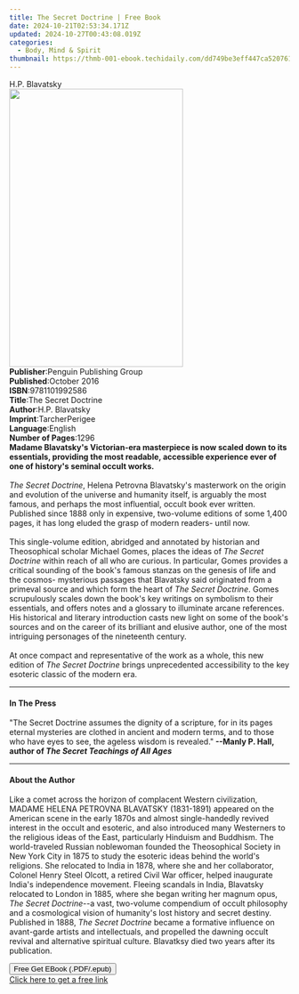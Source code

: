 ```yaml
---
title: The Secret Doctrine | Free Book
date: 2024-10-21T02:53:34.171Z
updated: 2024-10-27T00:43:08.019Z
categories:
  - Body, Mind & Spirit
thumbnail: https://thmb-001-ebook.techidaily.com/dd749be3eff447ca5207610d26bd8e6a90648f84fa76d39b66556c982e6ac303.jpg
---
```

<main id="book-container">
  <div class="flex flex-col">
    <div class="book-brief flex-1 py-6 px-4 sm:p-6 md:py-10 md:px-8">
      <!-- brief-->
      <div class="book-brief-main">H.P. Blavatsky</div>
    </div>
    <div
      class="book-meta-info flex-1 grid gap-4 col-start-1 col-end-3 row-start-1 sm:mb-6 sm:grid-cols-4 lg:gap-6 lg:col-start-2 lg:row-end-6 lg:row-span-6 lg:mb-0"
    >
      <div
        class="book-meta-info-left place-content-center mt-4 p-4 text-sm leading-6 col-start-2 col-span-2 dark:text-slate-400"
      >
        <img
          class="w-full h-500 object-cover rounded-lg sm:h-255 sm:col-span-2 lg:col-span-full"
          src="https://img-001-ebook.techidaily.com/effec3477d6bc02c8a266c8ce05a96d930491a5377c852dd4766b0e88443c453.jpg"
          alt=""
          width="312"
          height="500"
        />
      </div>
      <div
        class="book-meta-info-right mt-2 col-start-1 row-start-2 col-span-3 self-center"
      >
        <!-- meta data  -->
        <div class="flex flex-col px-4 md:px-8">
          <div class="flex-1">
            <strong>Publisher</strong>:<span class="px-2"
              >Penguin Publishing Group</span
            >
          </div>
          <div class="flex-1">
            <strong>Published</strong>:<span class="px-2">October 2016</span>
          </div>
          <div class="flex-1">
            <strong>ISBN</strong>:<span class="px-2">9781101992586</span>
          </div>
          <div class="flex-1">
            <strong>Title</strong>:<span class="px-2">The Secret Doctrine</span>
          </div>
          <div class="flex-1">
            <strong>Author</strong>:<span class="px-2">H.P. Blavatsky</span>
          </div>
          <div class="flex-1">
            <strong>Imprint</strong>:<span class="px-2">TarcherPerigee</span>
          </div>
          <div class="flex-1">
            <strong>Language</strong>:<span class="px-2">English</span>
          </div>
          <div class="flex-1">
            <strong>Number of Pages</strong>:<span class="px-2">1296</span>
          </div>
        </div>
      </div>
    </div>
    <div class="book-description flex-1 py-6 px-4 sm:p-6 md:py-10 md:px-8">
      <div class="book-description-main">
        <div accordion-content="" id="description">
          <b
            >Madame Blavatsky's Victorian-era masterpiece is now scaled down to
            its essentials, providing the most readable, accessible experience
            ever of one of history's seminal occult works.</b
          ><br /><br />
          <i>The Secret Doctrine</i>, Helena Petrovna Blavatsky's masterwork on
          the origin and evolution of the universe and humanity itself, is
          arguably the most famous, and perhaps the most influential, occult
          book ever written. Published since 1888 only in expensive, two-volume
          editions of some 1,400 pages, it has long eluded the grasp of modern
          readers- until now.<br /><br />
          This single-volume edition, abridged and annotated by historian and
          Theosophical scholar Michael Gomes, places the ideas of
          <i>The Secret Doctrine</i> within reach of all who are curious. In
          particular, Gomes provides a critical sounding of the book's famous
          stanzas on the genesis of life and the cosmos- mysterious passages
          that Blavatsky said originated from a primeval source and which form
          the heart of <i>The Secret Doctrine</i>. Gomes scrupulously scales
          down the book's key writings on symbolism to their essentials, and
          offers notes and a glossary to illuminate arcane references. His
          historical and literary introduction casts new light on some of the
          book's sources and on the career of its brilliant and elusive author,
          one of the most intriguing personages of the nineteenth century.<br /><br />
          At once compact and representative of the work as a whole, this new
          edition of <i>The Secret Doctrine</i> brings unprecedented
          accessibility to the key esoteric classic of the modern era.
        </div>
        <div class="accordion-fader"></div>
      </div>
    </div>
    <div class="book-excerpts flex-1 py-6 px-4 sm:p-6 md:py-10 md:px-8">
      <!-- excerpts-->
      <div class="book-excerpts-main">
        <hr />
        <h4 class="placeholder placeholder-heading">
          <span>In The Press</span>
        </h4>
        <p>
          "The Secret Doctrine assumes the dignity of a scripture, for in its
          pages eternal mysteries are clothed in ancient and modern terms, and
          to those who have eyes to see, the ageless wisdom is revealed."<b>
            --Manly P. Hall, author of
            <i>The Secret Teachings of All Ages</i></b
          >
        </p>
      </div>
    </div>
    <div class="book-about-author flex-1 py-6 px-4 sm:p-6 md:py-10 md:px-8">
      <!-- about author-->
      <div class="book-main-author-main">
        <hr />
        <h4 class="placeholder placeholder-heading">
          <span>About the Author</span>
        </h4>
        <p>
          Like a comet across the horizon of complacent Western civilization,
          MADAME HELENA PETROVNA BLAVATSKY (1831-1891) appeared on the American
          scene in the early 1870s and almost single-handedly revived interest
          in the occult and esoteric, and also introduced many Westerners to the
          religious ideas of the East, particularly Hinduism and Buddhism. The
          world-traveled Russian noblewoman founded the Theosophical Society in
          New York City in 1875 to study the esoteric ideas behind the world's
          religions. She relocated to India in 1878, where she and her
          collaborator, Colonel Henry Steel Olcott, a retired Civil War officer,
          helped inaugurate India's independence movement. Fleeing scandals in
          India, Blavatsky relocated to London in 1885, where she began writing
          her magnum opus, <i>The Secret Doctrine</i>--a vast, two-volume
          compendium of occult philosophy and a cosmological vision of
          humanity's lost history and secret destiny. Published in 1888,
          <i>The Secret Doctrine</i> became a formative influence on avant-garde
          artists and intellectuals, and propelled the dawning occult revival
          and alternative spiritual culture. Blavatksy died two years after its
          publication.
        </p>
      </div>
    </div>
    <div class="book-free-get flex-1 py-6 px-4 sm:p-6 md:py-10 md:px-8">
      <button
        id="btn-free-get"
        class="bg-blue-500 hover:bg-blue-700 text-white font-bold py-2 px-4 rounded"
      >
        Free Get EBook (.PDF/.epub)
      </button>
      <div id="countdown-display" class="px-2 text-lg mt-2"></div>
      <a
        id="free-link"
        class="hidden bg-blue-500 hover:bg-blue-700 text-white font-bold py-2 px-4 rounded"
        href="https://www.ebooks.com/en-us/book/2510368/the-secret-doctrine/h-p-blavatsky/"
        target="_blank"
        >Click here to get a free link</a
      >
    </div>
    <script>
      let countdownTime = 0;
      let countdownInterval = null;
      document
        .getElementById('btn-free-get')
        .addEventListener('click', startCountdown);
      function startCountdown() {
        countdownTime = new Date().getTime() + 60000 * 3;
        countdownInterval = setInterval(updateCountdown, 1000);
        document.getElementById('btn-free-get').disabled = true;
        document
          .getElementById('btn-free-get')
          .classList.add('bg-gray-500', 'cursor-not-allowed');
      }
      function updateCountdown() {
        let currentTime = new Date().getTime();
        let timeLeft = countdownTime - currentTime;
        let secondsLeft = Math.floor(timeLeft / 1000);
        document.getElementById('countdown-display').innerHTML =
          `Remaining time: ${secondsLeft} seconds.`;
        if (secondsLeft <= 0) {
          clearInterval(countdownInterval);
          document.getElementById('btn-free-get').classList.add('hidden');
          document.getElementById('free-link').classList.remove('hidden');
          document.getElementById('countdown-display').innerHTML = '';
        }
      }
    </script>
  </div>
</main>

<ins class="adsbygoogle"
      style="display:block"
      data-ad-client="ca-pub-7571918770474297"
      data-ad-slot="8358498916"
      data-ad-format="auto"
      data-full-width-responsive="true"></ins>
    